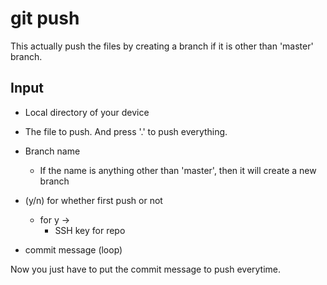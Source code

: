 # git push
This actually push the files by creating a branch if it is other than 'master' branch. 
## Input 
- Local directory of your device
- The file to push. And press '.' to push everything.
- Branch name
    - If the name is anything other than 'master', then it will create a new branch
- (y/n) for whether first push or not 
    - for y -> 
        - SSH key for repo
        
- commit message (loop)

Now you just have to put the commit message to push everytime.
